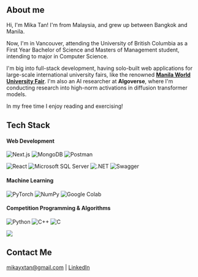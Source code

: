 ## About me

Hi, I'm Mika Tan! I'm from Malaysia, and grew up between Bangkok and Manila.

Now, I'm in Vancouver, attending the University of British Columbia as a First Year Bachelor of Science and Masters of Management student, intending to major in Computer Science.

I'm big into full-stack development, having solo-built web applications for large-scale international university fairs, like the renowned **[Manila World University Fair](https://ismanilafair.com)**. I'm also an AI researcher at **Algoverse**, where I'm conducting research into high-norm activations in diffusion transformer models.

In my free time I enjoy reading and exercising!

## Tech Stack
#### Web Development
![Next.js](https://img.shields.io/badge/Next.js-black?logo=next.js&logoColor=white)
![MongoDB](https://img.shields.io/badge/MongoDB-%234ea94b.svg?logo=mongodb&logoColor=white)
![Postman](https://img.shields.io/badge/Postman-FF6C37?logo=postman&logoColor=white)


![React](https://img.shields.io/badge/React-%2320232a.svg?logo=react&logoColor=%2361DAFB)
![Microsoft SQL Server](https://custom-icon-badges.demolab.com/badge/Microsoft%20SQL%20Server-CC2927?logo=mssqlserver-white&logoColor=white)
![.NET](https://img.shields.io/badge/.NET-512BD4?logo=dotnet&logoColor=fff)
![Swagger](https://img.shields.io/badge/Swagger-85EA2D?logo=insomnia&logoColor=000)

#### Machine Learning

![PyTorch](https://img.shields.io/badge/PyTorch-ee4c2c?logo=pytorch&logoColor=white)
![NumPy](https://img.shields.io/badge/NumPy-4DABCF?logo=numpy&logoColor=fff)
![Google Colab](https://img.shields.io/badge/Google%20Colab-F9AB00?logo=googlecolab&logoColor=fff)

#### Competition Programming & Algorithms
![Python](https://img.shields.io/badge/Python-3776AB?logo=python&logoColor=fff)
![C++](https://img.shields.io/badge/C++-%2300599C.svg?logo=c%2B%2B&logoColor=white)
![C](https://img.shields.io/badge/C-00599C?logo=c&logoColor=white)

![](https://github-readme-streak-stats.herokuapp.com/?user=mikatan2007&theme=dark&hide_border=false)

## Contact Me
mikayxtan@gmail.com | [LinkedIn](https://www.linkedin.com/in/mika-yu-xian-tan-aa587b34b/)
